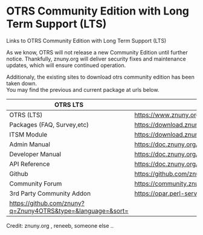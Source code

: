 # OTRS Community Edition with Long Term Support (LTS)
Links to OTRS Community Edition with Long Term Support (LTS)

As we know, OTRS will not release a new Community Edition until further notice. 
Thankfully, znuny.org will deliver security fixes and maintenance updates, which will ensure continued operation.

Additionaly, the existing sites to download otrs community edition has been taken down.  
You may find the previous and current package at urls below.  
  
  
| OTRS LTS                     | URL                                                                                          |
| -----------------------------| -------------------------------------------------------------------------------------------- |
| OTRS (LTS)                   | https://www.znuny.org/releases                                                               |
| Packages (FAQ, Survey,etc)   | https://download.znuny.org/releases/packages/                                                |
| ITSM Module                  | https://download.znuny.org/releases/itsm/                                                    |
| Admin Manual				   | https://doc.znuny.org/doc/manual/admin/6.0/en/html/index.html                                |
| Developer Manual			   | https://doc.znuny.org/doc/manual/developer/6.0/en/html/index.html                            |
| API Reference			       | https://doc.znuny.org/doc/api/otrs/6.0/Perl/                                                 |
| Github                       | https://github.com/znuny/Znuny                                                               |
| Community Forum              | https://community.znuny.org/                                                                 |
| 3rd Party Community Addon    | https://opar.perl-services.de/
https://github.com/znuny?q=Znuny4OTRS&type=&language=&sort= |
  
  
  
Credit: znuny.org , reneeb, someone else ..   